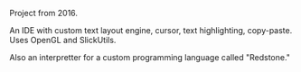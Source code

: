 Project from 2016.

An IDE with custom text layout engine, cursor, text highlighting, copy-paste. Uses OpenGL and SlickUtils.

Also an interpretter for a custom programming language called "Redstone."
